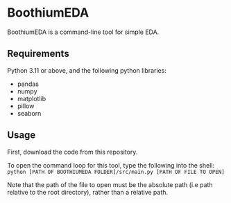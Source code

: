 # BoothiumEDA

BoothiumEDA is a command-line tool for simple EDA.

## Requirements

Python 3.11 or above, and the following python libraries:
- pandas
- numpy
- matplotlib
- pillow
- seaborn

## Usage

First, download the code from this repository.

To open the command loop for this tool, type the following into the shell:
`python [PATH OF BOOTHIUMEDA FOLDER]/src/main.py [PATH OF FILE TO OPEN]`

Note that the path of the file to open must be the absolute path (i.e path relative to the root directory), rather than a relative path.

